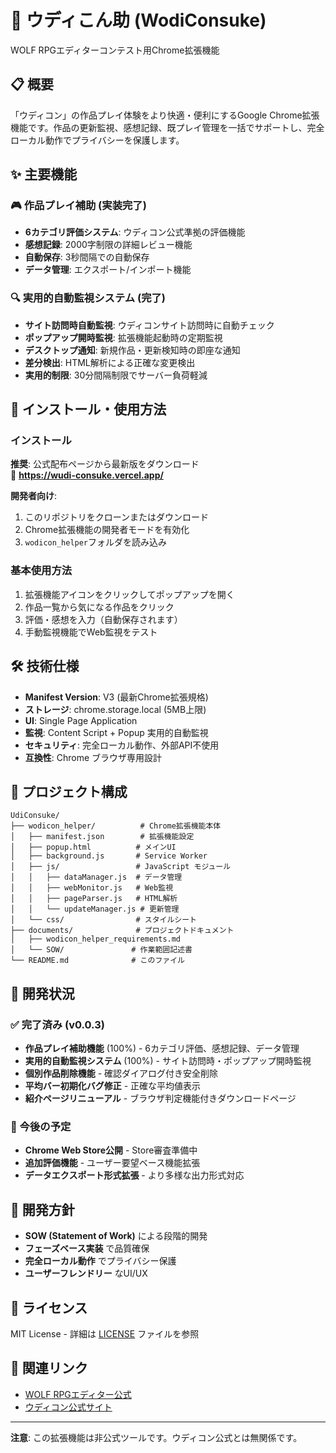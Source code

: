 # 🌊 ウディこん助 (WodiConsuke)

WOLF RPGエディターコンテスト用Chrome拡張機能

## 📋 概要

「ウディコン」の作品プレイ体験をより快適・便利にするGoogle Chrome拡張機能です。作品の更新監視、感想記録、既プレイ管理を一括でサポートし、完全ローカル動作でプライバシーを保護します。

## ✨ 主要機能

### 🎮 作品プレイ補助 (実装完了)
- **6カテゴリ評価システム**: ウディコン公式準拠の評価機能
- **感想記録**: 2000字制限の詳細レビュー機能
- **自動保存**: 3秒間隔での自動保存
- **データ管理**: エクスポート/インポート機能

### 🔍 実用的自動監視システム (完了)
- **サイト訪問時自動監視**: ウディコンサイト訪問時に自動チェック
- **ポップアップ開時監視**: 拡張機能起動時の定期監視
- **デスクトップ通知**: 新規作品・更新検知時の即座な通知
- **差分検出**: HTML解析による正確な変更検出
- **実用的制限**: 30分間隔制限でサーバー負荷軽減

## 🚀 インストール・使用方法

### インストール
**推奨**: 公式配布ページから最新版をダウンロード  
🔗 **https://wudi-consuke.vercel.app/**

**開発者向け**: 
1. このリポジトリをクローンまたはダウンロード
2. Chrome拡張機能の開発者モードを有効化
3. `wodicon_helper`フォルダを読み込み

### 基本使用方法
1. 拡張機能アイコンをクリックしてポップアップを開く
2. 作品一覧から気になる作品をクリック
3. 評価・感想を入力（自動保存されます）
4. 手動監視機能でWeb監視をテスト

## 🛠️ 技術仕様

- **Manifest Version**: V3 (最新Chrome拡張規格)
- **ストレージ**: chrome.storage.local (5MB上限)
- **UI**: Single Page Application
- **監視**: Content Script + Popup 実用的自動監視
- **セキュリティ**: 完全ローカル動作、外部API不使用
- **互換性**: Chrome ブラウザ専用設計

## 📁 プロジェクト構成

```
UdiConsuke/
├── wodicon_helper/          # Chrome拡張機能本体
│   ├── manifest.json        # 拡張機能設定
│   ├── popup.html          # メインUI
│   ├── background.js       # Service Worker
│   ├── js/                 # JavaScript モジュール
│   │   ├── dataManager.js  # データ管理
│   │   ├── webMonitor.js   # Web監視
│   │   ├── pageParser.js   # HTML解析
│   │   └── updateManager.js # 更新管理
│   └── css/                # スタイルシート
├── documents/              # プロジェクトドキュメント
│   ├── wodicon_helper_requirements.md
│   └── SOW/               # 作業範囲記述書
└── README.md              # このファイル
```

## 🔧 開発状況

### ✅ 完了済み (v0.0.3)
- **作品プレイ補助機能** (100%) - 6カテゴリ評価、感想記録、データ管理
- **実用的自動監視システム** (100%) - サイト訪問時・ポップアップ開時監視
- **個別作品削除機能** - 確認ダイアログ付き安全削除
- **平均バー初期化バグ修正** - 正確な平均値表示
- **紹介ページリニューアル** - ブラウザ判定機能付きダウンロードページ

### 🔄 今後の予定
- **Chrome Web Store公開** - Store審査準備中
- **追加評価機能** - ユーザー要望ベース機能拡張
- **データエクスポート形式拡張** - より多様な出力形式対応

## 🤝 開発方針

- **SOW (Statement of Work)** による段階的開発
- **フェーズベース実装** で品質確保
- **完全ローカル動作** でプライバシー保護
- **ユーザーフレンドリー** なUI/UX

## 📝 ライセンス

MIT License - 詳細は [LICENSE](LICENSE) ファイルを参照

## 🔗 関連リンク

- [WOLF RPGエディター公式](https://silversecond.com/WolfRPGEditor/)
- [ウディコン公式サイト](https://silversecond.com/WolfRPGEditor/Contest/)

---

**注意**: この拡張機能は非公式ツールです。ウディコン公式とは無関係です。